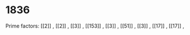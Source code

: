 # 1836

Prime factors: [[2]] , [[2]] , [[3]] , [[153]] , [[3]] , [[51]] , [[3]] , [[17]] , [[17]] , 